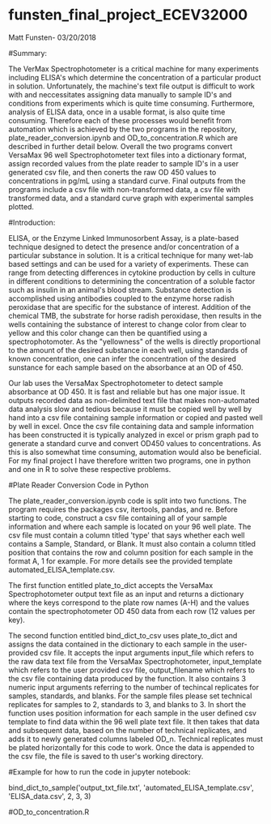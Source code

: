 # funsten_final_project_ECEV32000
Matt Funsten- 03/20/2018

#Summary: 

The VerMax Spectrophotometer is a critical machine for many experiments including ELISA's which determine the concentration of a particular product in solution.  Unfortunately, the machine's text file output is difficult to work with and neccessitates assigning data manually to sample ID's and conditions from experiments which is quite time consuming.  Furthermore, analysis of ELISA data, once in a usable format, is also quite time consuming.  Therefore each of these processes would benefit from automation which is achieved by the two programs in the repository, plate_reader_conversion.ipynb and OD_to_concentration.R which are described in further detail below.  Overall the two programs convert VersaMax 96 well Spectrophotometer text files into a dictionary format, assign recorded values from the plate reader to sample ID's in a user generated csv file, and then conerts the raw OD 450 values to concentrations in pg/mL using a standard curve.  Final outputs from the programs include a csv file with non-transformed data, a csv file with transformed data, and a standard curve graph with experimental samples plotted.  

#Introduction: 

ELISA, or the Enzyme Linked Immunosorbent Assay, is a plate-based technique designed to detect the presence and/or concentration of a particular substance in solution.  It is a critical technique for many wet-lab based settings and can be used for a variety of experiments.  These can range from detecting differences in cytokine production by cells in culture in different conditions to determining the concentration of a soluble factor such as insulin in an animal's blood stream.  Substance detection is accomplished using antibodies coupled to the enzyme horse radish peroxidase that are specific for the substance of interest.  Addition of the chemical TMB, the substrate for horse radish peroxidase, then results in the wells containing the substance of interest to change color from clear to yellow and this color change can then be quantified using a spectrophotomoter.  As the "yellowness" of the wells is directly proportional to the amount of the desired substance in each well, using standards of known concentration, one can infer the concentration of the desired sunstance for each sample based on the absorbance at an OD of 450.

Our lab uses the VersaMax Spectrophotometer to detect sample absorbance at OD 450.  It is fast and reliable but has one major issue.  It outputs recorded data as non-delimited text file that makes non-automated data analysis slow and tedious because it must be copied well by well by hand into a csv file containing sample information or copied and pasted well by well in excel.  Once the csv file containing data and sample information has been constructed it is typically analyzed in excel or prism graph pad to generate a standard curve and convert OD450 values to concentrations.  As this is also somewhat time consuming, automation would also be beneficial.  For my final project I have therefore written two programs, one in python and one in R to solve these respective problems.  

#Plate Reader Conversion Code in Python

The plate_reader_conversion.ipynb code is split into two functions.  The program requires the packages csv, itertools, pandas, and re. Before starting to code, construct a csv file containing all of your sample information and where each sample is located on your 96 well plate.  The csv file must contain a column titled 'type' that says whether each well contains a Sample, Standard, or Blank. It must also contain a column titled position that contains the row and column position for each sample in the format A, 1 for example.  For more details see the provided template automated_ELISA_template.csv.  

The first function entitled plate_to_dict accepts the VersaMax Spectrophotometer output text file as an input and returns a dictionary where the keys correspond to the plate row names (A-H) and the values contain the spectrophotometer OD 450 data from each row (12 values per key).  

The second function entitled bind_dict_to_csv uses plate_to_dict and assigns the data contained in the dictionary to each sample in the user-provided csv file.  It accepts the input arguments input_file which refers to the raw data text file from the VersaMax Spectrophotometer, input_template which refers to the user provided csv file, output_filename which refers to the csv file containing data produced by the function.  It also contains 3 numeric input arguments referring to the number of techincal replicates for samples, standards, and blanks.  For the sample files please set technical replicates for samples to 2, standards to 3, and blanks to 3.  In short the function uses position information for each sample in the user defined csv template to find data within the 96 well plate text file.  It then takes that data and subsequent data, based on the number of technical replicates, and adds it to newly generated columns labeled OD_n.  Technical replicates must be plated horizontally for this code to work.  Once the data is appended to the csv file, the file is saved to th user's working directory.  

#Example for how to run the code in jupyter notebook:

bind_dict_to_sample('output_txt_file.txt', 'automated_ELISA_template.csv', 'ELISA_data.csv', 2, 3, 3)

#OD_to_concentration.R

